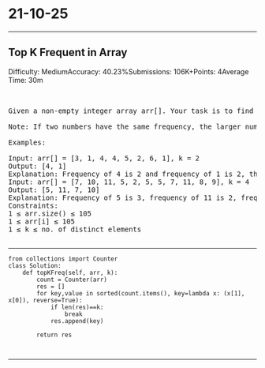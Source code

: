 # 21-10-25
---
## Top K Frequent in Array
Difficulty: MediumAccuracy: 40.23%Submissions: 106K+Points: 4Average Time: 30m
<pre>


Given a non-empty integer array arr[]. Your task is to find and return the top k elements which have the highest frequency in the array.

Note: If two numbers have the same frequency, the larger number should be given the higher priority.

Examples:

Input: arr[] = [3, 1, 4, 4, 5, 2, 6, 1], k = 2
Output: [4, 1]
Explanation: Frequency of 4 is 2 and frequency of 1 is 2, these two have the maximum frequency and 4 is larger than 1.
Input: arr[] = [7, 10, 11, 5, 2, 5, 5, 7, 11, 8, 9], k = 4
Output: [5, 11, 7, 10]
Explanation: Frequency of 5 is 3, frequency of 11 is 2, frequency of 7 is 2, frequency of 10 is 1.
Constraints:
1 ≤ arr.size() ≤ 105
1 ≤ arr[i] ≤ 105
1 ≤ k ≤ no. of distinct elements
    
</pre>

---
```
from collections import Counter
class Solution:
	def topKFreq(self, arr, k):
		count = Counter(arr)
		res = []
		for key,value in sorted(count.items(), key=lambda x: (x[1], x[0]), reverse=True):
		    if len(res)==k:
		        break
		    res.append(key)
		    
        return res

        
```
---
